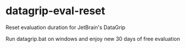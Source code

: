# datagrip-eval-reset
Reset evaluation duration for JetBrain's DataGrip

Run datagrip.bat on windows and enjoy new 30 days of free evaluation
